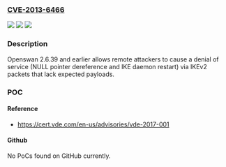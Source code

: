### [CVE-2013-6466](https://cve.mitre.org/cgi-bin/cvename.cgi?name=CVE-2013-6466)
![](https://img.shields.io/static/v1?label=Product&message=n%2Fa&color=blue)
![](https://img.shields.io/static/v1?label=Version&message=n%2Fa&color=blue)
![](https://img.shields.io/static/v1?label=Vulnerability&message=n%2Fa&color=brighgreen)

### Description

Openswan 2.6.39 and earlier allows remote attackers to cause a denial of service (NULL pointer dereference and IKE daemon restart) via IKEv2 packets that lack expected payloads.

### POC

#### Reference
- https://cert.vde.com/en-us/advisories/vde-2017-001

#### Github
No PoCs found on GitHub currently.

